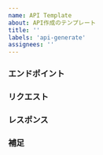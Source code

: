 ```yaml
---
name: API Template
about: API作成のテンプレート
title: ''
labels: 'api-generate'
assignees: ''
---
```


### エンドポイント
<!-- 例:
POST /users/:userId/profile
 -->



### リクエスト
<!-- リクエストパラメータを指定 大体でわかる  -->
<!-- 例:bio, avatar, birthDate, location -->



### レスポンス
<!-- 返却するフィールドを指定（Prismaスキーマを参照するので大体でわかる） -->
<!-- 例:  id, bio, avatar, birthDate, location, userId, createdAt, updatedAt -->



### 補足
<!-- 認証要件や特記事項があれば記載 -->
